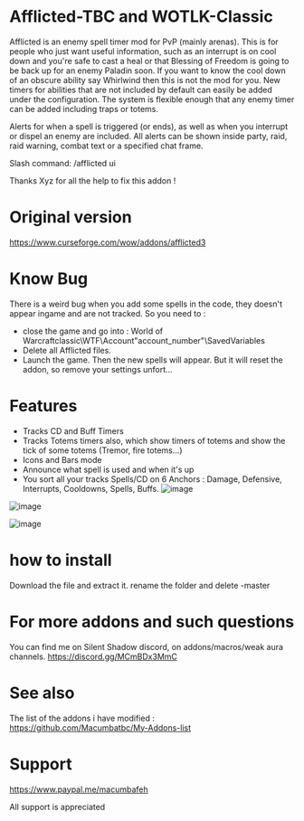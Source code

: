 # Afflicted-TBC and WOTLK-Classic

Afflicted is an enemy spell timer mod for PvP (mainly arenas). This is for people who just want useful information, such as an interrupt is on cool down and you're safe to cast a heal or that Blessing of Freedom is going to be back up for an enemy Paladin soon. If you want to know the cool down of an obscure ability say Whirlwind then this is not the mod for you. New timers for abilities that are not included by default can easily be added under the configuration. The system is flexible enough that any enemy timer can be added including traps or totems.

Alerts for when a spell is triggered (or ends), as well as when you interrupt or dispel an enemy are included. All alerts can be shown inside party, raid, raid warning, combat text or a specified chat frame.

Slash command: /afflicted ui


Thanks Xyz for all the help to fix this addon !


# Original version
https://www.curseforge.com/wow/addons/afflicted3

# Know Bug
There is a weird bug when you add some spells in the code, they doesn't appear ingame and are not tracked.
So you need to :
- close the game and go into : World of Warcraftclassic\WTF\Account\"account_number"\SavedVariables
- Delete all Afflicted files.
- Launch the game.
Then the new spells will appear. But it will reset the addon, so remove your settings unfort...

# Features
- Tracks CD and Buff Timers
- Tracks Totems timers also, which show timers of totems and show the tick of some totems (Tremor, fire totems...)
- Icons and Bars mode
- Announce what spell is used and when it's up
- You sort all your tracks Spells/CD on 6 Anchors : Damage, Defensive, Interrupts, Cooldowns, Spells, Buffs.
![image](https://user-images.githubusercontent.com/85767653/158212715-d7aac821-2403-4a57-8083-d70abd11f61e.png)

![image](https://user-images.githubusercontent.com/85767653/158212807-d702611f-a3ee-4e42-9fd7-31ad74be878e.png)

![image](https://user-images.githubusercontent.com/85767653/158213771-5ec98e8c-90f5-4b87-927f-6f15f1cd00a0.png)


# how to install
Download the file and extract it. rename the folder and delete -master


# For more addons and such questions 
You can find me on Silent Shadow discord, on addons/macros/weak aura channels.
https://discord.gg/MCmBDx3MmC

 
# See also 
The list of the addons i have modified :
https://github.com/Macumbatbc/My-Addons-list

 
# Support

https://www.paypal.me/macumbafeh

All support is appreciated
